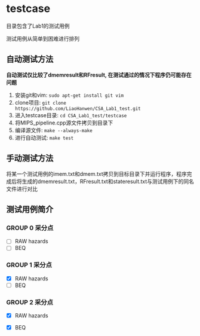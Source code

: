 # testcase

目录包含了Lab1的测试用例

测试用例从简单到困难进行排列

## 自动测试方法

**自动测试仅比较了dmemresult和RFresult, 在测试通过的情况下程序仍可能存在问题**

1. 安装git和vim: `sudo apt-get install git vim`
2. clone项目: `git clone https://github.com/LiaoHanwen/CSA_Lab1_test.git`
3. 进入testcase目录: `cd CSA_Lab1_test/testcase`
4. 将MIPS_pipeline.cpp源文件拷贝到目录下
5. 编译源文件: `make --always-make`
6. 进行自动测试: `make test`

## 手动测试方法

将某一个测试用例的imem.txt和dmem.txt拷贝到目标目录下并运行程序，程序完成后将生成的dmemresult.txt，RFresult.txt和stateresult.txt与测试用例下的同名文件进行对比

## 测试用例简介

### GROUP 0 采分点
- [ ] RAW hazards
- [ ] BEQ

### GROUP 1 采分点
- [x] RAW hazards
- [ ] BEQ

### GROUP 2 采分点
- [x] RAW hazards
- [x] BEQ
  
